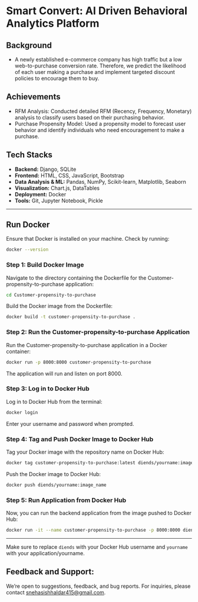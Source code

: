 # Smart Convert: AI Driven Behavioral Analytics Platform
## Background
- A newly established e-commerce company has high traffic but a low web-to-purchase conversion rate. Therefore, we predict the likelihood of each user making a purchase and implement targeted discount policies to encourage them to buy.

## Achievements
- RFM Analysis: Conducted detailed RFM (Recency, Frequency, Monetary) analysis to classify users based on their purchasing behavior.
- Purchase Propensity Model: Used a propensity model to forecast user behavior and identify individuals who need encouragement to make a purchase.

## Tech Stacks
- **Backend:** Django, SQLite
- **Frontend:** HTML, CSS, JavaScript, Bootstrap
- **Data Analysis & ML:** Pandas, NumPy, Scikit-learn, Matplotlib, Seaborn
- **Visualization:** Chart.js, DataTables
- **Deployment:** Docker
- **Tools:** Git, Jupyter Notebook, Pickle

---

## Run Docker
Ensure that Docker is installed on your machine. Check by running:

```bash
docker --version
```

### Step 1: Build Docker Image

Navigate to the directory containing the Dockerfile for the Customer-propensity-to-purchase application:

```bash
cd Customer-propensity-to-purchase
```

Build the Docker image from the Dockerfile:

```bash
docker build -t customer-propensity-to-purchase .
```

### Step 2: Run the Customer-propensity-to-purchase Application

Run the Customer-propensity-to-purchase application in a Docker container:

```bash
docker run -p 8000:8000 customer-propensity-to-purchase
```

The application will run and listen on port 8000.

### Step 3: Log in to Docker Hub

Log in to Docker Hub from the terminal:

```bash
docker login
```

Enter your username and password when prompted.

### Step 4: Tag and Push Docker Image to Docker Hub

Tag your Docker image with the repository name on Docker Hub:

```bash
docker tag customer-propensity-to-purchase:latest diends/yourname:image_name
```

Push the Docker image to Docker Hub:

```bash
docker push diends/yourname:image_name
```

### Step 5: Run Application from Docker Hub

Now, you can run the backend application from the image pushed to Docker Hub:

```bash
docker run -it --name customer-propensity-to-purchase -p 8000:8000 diends/yourname:image_name
```

---

Make sure to replace `diends` with your Docker Hub username and `yourname` with your application/yourname.


## Feedback and Support:
We’re open to suggestions, feedback, and bug reports. For inquiries, please contact [snehasishhaldar415@gmail.com](mailto:snehasishhaldar415@gmail.com).
